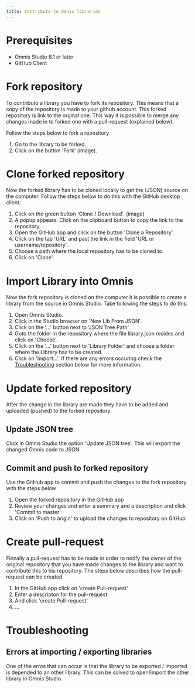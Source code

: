 ```yaml
---
title: Contribute to Omnis libraries
---
```


# Prerequisites
* Omnis Studio 8.1 or later
* GitHub Client

# Fork repository
To contributo a library you have to fork its repository. This means that a copy of the repository is made to your github account. This forked repository is link to the orginal one. This way it is possible to merge any changes made in te forked one with a pull-request (explained below).

Follow the steps below to fork a repository
1. Go to the library to be forked.
1. Click on the button 'Fork' (image).

# Clone forked repository
Now the forked library has to be cloned locally to get the (JSON) source on the computer. Follow the steps below to do this with the GitHub desktop client.

1. Click on the green button 'Clone / Download'. (image)
1. A popup appears. Click on the clipboard button to copy the link to the repository.
1. Open the GitHub app and click on the button 'Clone a Repository'.
1. Click on the tab 'URL' and past the link in the field 'URL or username/repository'.
1. Choose a path where the local repository has to be cloned to.
1. Click on 'Clone'. 

# Import Library into Omnis
Now the fork repository is cloned on the computer it is possible to create a library from the source in Omnis Studio. Take following the steps to do this.
1. Open Omnis Studio.
1. Click in the Studio browser on 'New Lib From JSON'.
1. Click on the '...' button next to 'JSON Tree Path'.
1. Goto the folder in the repository where the file library.json resides and click on 'Choose'.
1. Click on the '...' button next to 'Library Folder' and choose a folder where the Library has to be created.
1. Click on 'Import...'. If there are any errors occuring check the [Troubleshooting](#Troubleshooting) section below for more information.

# Update forked repository
After the change in the library are made they have to be added and uploaded (pushed) to the forked repository.

## Update JSON tree
Click in Omnis Studio the option 'Update JSON tree'. This will export the changed Omnis code to JSON.

## Commit and push to forked repository
Use the GitHub app to commit and push the changes to the fork repository with the steps below

1. Open the forked repository in the GitHub app
1. Review your changes and enter a summary and a description and click 'Commit to master'.
1. Click on 'Push to origin' to upload the changes to repository on GitHub

# Create pull-request
Finnally a pull-request has to be made in order to notify the owner of the original repository that you have made changes to the library and want to contribute this to his repository. The steps below describes how the pull-request can be created

1. In the GitHub app click on 'create Pull-request'
1. Enter a descripton for the pull-request
1. And click 'create Pull-request'
1. ...

#  Troubleshooting
## Errors at importing / exporting libraries
One of the erros that can occur is that the library to be exported / imported is depended to an other library. This can be solved to open/import the other library in Omnis Studio.

